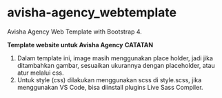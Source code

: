 # avisha-agency_webtemplate
Avisha Agency Web Template with Bootstrap 4.

<b>Template website untuk Avisha Agency</b>
<b> CATATAN </b>
<ol>
  <li> Dalam template ini, image masih menggunakan place holder, jadi jika ditambahkan gambar, sesuaikan ukurannya dengan placeholder, atau atur
melalui css. </li>

  <li>Untuk style (css) dilakukan menggunakan scss di style.scss, jika menggunakan VS Code, bisa diinstall plugins Live Sass Compiler.</li>
</ol>


